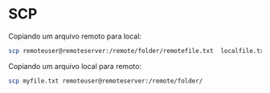 # SCP

Copiando um arquivo remoto para local:

```bash
scp remoteuser@remoteserver:/remote/folder/remotefile.txt  localfile.txt
```

Copiando um arquivo local para remoto:

```bash
scp myfile.txt remoteuser@remoteserver:/remote/folder/
```
